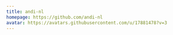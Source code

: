 ```yaml
---
title: andi-nl
homepage: https://github.com/andi-nl
avatar: https://avatars.githubusercontent.com/u/17881478?v=3
---
```


    